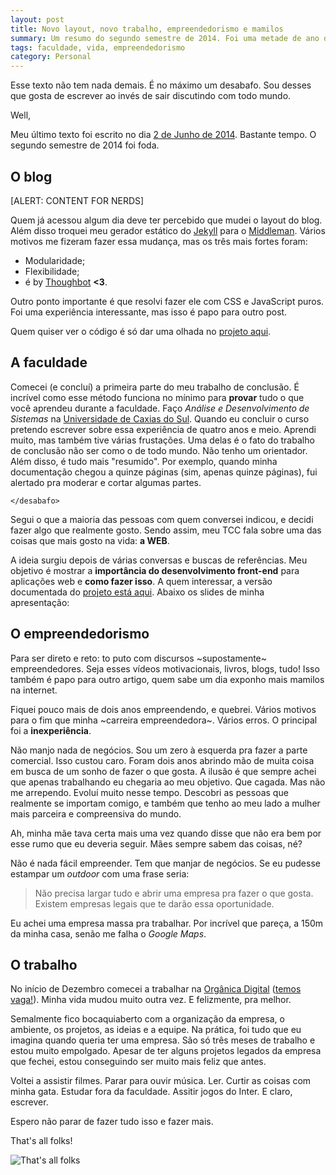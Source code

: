 ```yaml
---
layout: post
title: Novo layout, novo trabalho, empreendedorismo e mamilos
summary: Um resumo do segundo semestre de 2014. Foi uma metade de ano difícil, mas consegui. Passei as férias (janeiro e fevereiro) organizando minha vida e agora me sinto confortável para voltar a escrever.
tags: faculdade, vida, empreendedorismo
category: Personal
---
```


Esse texto não tem nada demais. É no máximo um desabafo. Sou desses que gosta de escrever ao invés de sair discutindo com todo mundo.

Well,

Meu último texto foi escrito no dia [2 de Junho de 2014](http://blog.fernahh.com.br/nheengatu-o-album-de-rock-nacional-mais-importante-dos-ultimos-anos.html). Bastante tempo. O segundo semestre de 2014 foi foda.

## O blog

[ALERT: CONTENT FOR NERDS]

Quem já acessou algum dia deve ter percebido que mudei o layout do blog. Além disso troquei meu gerador estático do [Jekyll](http://jekyllrb.com) para o [Middleman](https://middlemanapp.com). Vários motivos me fizeram fazer essa mudança, mas os três mais fortes foram:

* Modularidade;
* Flexibilidade;
* é by [Thoughbot](https://thoughtbot.com) **<3**.

Outro ponto importante é que resolvi fazer ele com CSS e JavaScript puros. Foi uma experiência interessante, mas isso é papo para outro post.

Quem quiser ver o código é só dar uma olhada no [projeto aqui](https://github.com/fernahh/blog).

## A faculdade

Comecei (e concluí) a primeira parte do meu trabalho de conclusão. É incrível como esse método funciona no mínimo para **provar** tudo o que você aprendeu durante a faculdade. Faço *Análise e Desenvolvimento de Sistemas* na [Universidade de Caxias do Sul](http://ucs.br). Quando eu concluir o curso pretendo escrever sobre essa experiência de quatro anos e meio. Aprendi muito, mas também tive várias frustações. Uma delas é o fato do trabalho de conclusão não ser como o de todo mundo. Não tenho um orientador. Além disso, é tudo mais "resumido". Por exemplo, quando minha documentação chegou a quinze páginas (sim, apenas quinze páginas), fui alertado pra moderar e cortar algumas partes.

`</desabafo>`

Segui o que a maioria das pessoas com quem conversei indicou, e decidi fazer algo que realmente gosto. Sendo assim, meu TCC fala sobre uma das coisas que mais gosto na vida: **a WEB**.

A ideia surgiu depois de várias conversas e buscas de referências. Meu objetivo é mostrar a **importância do desenvolvimento front-end** para aplicações web e **como fazer isso**. A quem interessar, a versão documentada do [projeto está aqui](https://drive.google.com/file/d/0B_KJJ2bsMLMzakhYdWZ2ajNFekE/view?usp=sharing). Abaixo os slides de minha apresentação:

<script async class="speakerdeck-embed" data-id="cb096fb5099f4cbb97857e3854625961" data-ratio="1.77777777777778" src="//speakerdeck.com/assets/embed.js"></script>

## O empreendedorismo

Para ser direto e reto: to puto com discursos ~supostamente~ empreendedores. Seja esses vídeos motivacionais, livros, blogs, tudo! Isso também é papo para outro artigo, quem sabe um dia exponho mais mamilos na internet.

Fiquei pouco mais de dois anos empreendendo, e quebrei. Vários motivos para o fim que minha ~carreira empreendedora~. Vários erros. O principal foi a **inexperiência**.

Não manjo nada de negócios. Sou um zero à esquerda pra fazer a parte comercial. Isso custou caro. Foram dois anos abrindo mão de muita coisa em busca de um sonho de fazer o que gosta. A ilusão é que sempre achei que apenas trabalhando eu chegaria ao meu objetivo. Que cagada. Mas não me arrependo. Evoluí muito nesse tempo. Descobri as pessoas que realmente se importam comigo, e também que tenho ao meu lado a mulher mais parceira e compreensiva do mundo.

Ah, minha mãe tava certa mais uma vez quando disse que não era bem por esse rumo que eu deveria seguir. Mães sempre sabem das coisas, né?

Não é nada fácil empreender. Tem que manjar de negócios. Se eu pudesse estampar um *outdoor* com uma frase seria:

> Não precisa largar tudo e abrir uma empresa pra fazer o que gosta. Existem empresas legais que te darão essa oportunidade.

Eu achei uma empresa massa pra trabalhar. Por incrível que pareça, a 150m da minha casa, senão me falha o *Google Maps*.

## O trabalho

No início de Dezembro comecei a trabalhar na [Orgânica Digital](http://organicadigital.com) ([temos vaga!](http://seeds.organicadigital.com/post/112004477670/vaga-para-programador)). Minha vida mudou muito outra vez. E felizmente, pra melhor.

Semalmente fico bocaquiaberto com a organização da empresa, o ambiente, os projetos, as ideias e a equipe. Na prática, foi tudo que eu imagina quando queria ter uma empresa. São só três meses de trabalho e estou muito empolgado. Apesar de ter alguns projetos legados da empresa que fechei, estou conseguindo ser muito mais feliz que antes.

Voltei a assistir filmes. Parar para ouvir música. Ler. Curtir as coisas com minha gata. Estudar fora da faculdade. Assitir jogos do Inter. E claro, escrever.

Espero não parar de fazer tudo isso e fazer mais.

That's all folks!

![That's all folks](https://igcdn-photos-b-a.akamaihd.net/hphotos-ak-xfa1/t51.2885-15/10950491_1414000755560705_1350629621_n.jpg)
